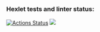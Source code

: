 ### Hexlet tests and linter status:
[![Actions Status](https://github.com/Maxkster/python-project-lvl1/workflows/hexlet-check/badge.svg)](https://github.com/Maxkster/python-project-lvl1/actions)
<a href="https://codeclimate.com/github/codeclimate/codeclimate/maintainability"><img src="https://api.codeclimate.com/v1/badges/a99a88d28ad37a79dbf6/maintainability" /></a>
